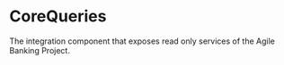 CoreQueries
===========

The integration component that exposes read only services of the Agile Banking Project.
